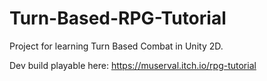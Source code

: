 # Turn-Based-RPG-Tutorial
 Project for learning Turn Based Combat in Unity 2D.
 
 Dev build playable here: https://muserval.itch.io/rpg-tutorial
